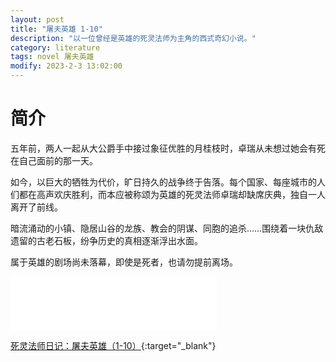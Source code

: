 ```yaml
---
layout: post
title: "屠夫英雄 1-10"
description: "以一位曾经是英雄的死灵法师为主角的西式奇幻小说。"
category: literature
tags: novel 屠夫英雄
modify: 2023-2-3 13:02:00
---
```


# 简介

五年前，两人一起从大公爵手中接过象征优胜的月桂枝时，卓瑞从未想过她会有死在自己面前的那一天。

如今，以巨大的牺牲为代价，旷日持久的战争终于告落。每个国家、每座城市的人们都在高声欢庆胜利，而本应被称颂为英雄的死灵法师卓瑞却缺席庆典，独自一人离开了前线。

暗流涌动的小镇、隐居山谷的龙族、教会的阴谋、同胞的追杀……围绕着一块仇敌遗留的古老石板，纷争历史的真相逐渐浮出水面。

属于英雄的剧场尚未落幕，即使是死者，也请勿提前离场。

<iframe frameborder="no" border="0" marginwidth="0" marginheight="0" width=330 height=86 src="//music.163.com/outchain/player?type=2&id=1352929566&auto=1&height=66"></iframe>

[死灵法师日记：屠夫英雄（1-10）](https://kdocs.cn/l/clN5wEITcbeC){:target="_blank"}

